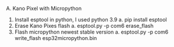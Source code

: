 A. Kano Pixel with Micropython
1. Install esptool in python, I used python 3.9
a. pip install esptool
2. Erase Kano Pixes flash
a. esptool.py -p com6 erase_flash
3. Flash micropython newest stable version
a. esptool.py -p com6 write_flash esp32micropython.bin